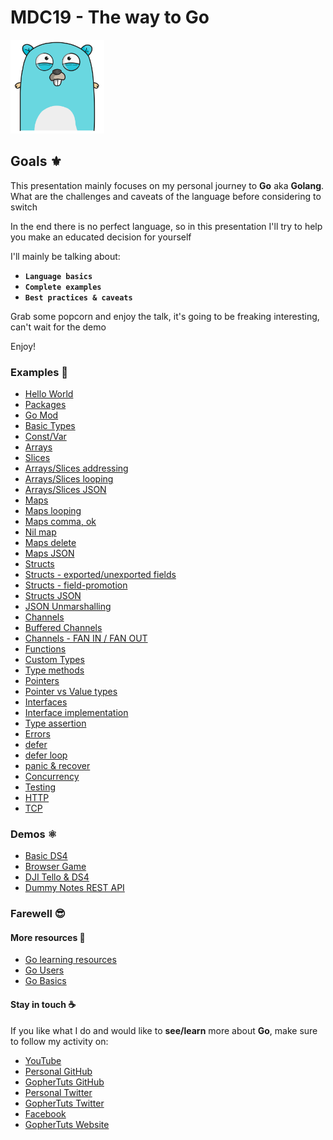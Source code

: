 # MDC19 - The way to Go

<img src="https://github.com/steevehook/mdc19/raw/master/gophertuts.svg?sanitize=true" width="150px"/>

## Goals ⚜

This presentation mainly focuses on my personal journey
to **Go** aka **Golang**. What are the challenges and caveats of the
language before considering to switch

In the end there is no perfect language, so in this presentation
I'll try to help you make an educated decision for
yourself

I'll mainly be talking about:

- **`Language basics`**
- **`Complete examples`**
- **`Best practices & caveats`**

Grab some popcorn and enjoy the talk, it's going to be freaking
interesting, can't wait for the demo

Enjoy!

### Examples 🚀

- [Hello World](https://github.com/steevehook/mdc19/blob/master/examples/hello-world)
- [Packages](https://github.com/steevehook/mdc19/blob/master/examples/packages)
- [Go Mod](https://github.com/steevehook/mdc19/blob/master/examples/go-mod)
- [Basic Types](https://github.com/steevehook/mdc19/blob/master/examples/basic-types)
- [Const/Var](https://github.com/steevehook/mdc19/blob/master/examples/const-var)
- [Arrays](https://github.com/steevehook/mdc19/blob/master/examples/arrays)
- [Slices](https://github.com/steevehook/mdc19/blob/master/examples/slices)
- [Arrays/Slices addressing](https://github.com/steevehook/mdc19/blob/master/examples/arrays-slices-addressing)
- [Arrays/Slices looping](https://github.com/steevehook/mdc19/blob/master/examples/arrays-slices-looping)
- [Arrays/Slices JSON](https://github.com/steevehook/mdc19/blob/master/examples/arrays-slices-json)
- [Maps](https://github.com/steevehook/mdc19/blob/master/examples/maps)
- [Maps looping](https://github.com/steevehook/mdc19/blob/master/examples/maps-looping)
- [Maps comma, ok](https://github.com/steevehook/mdc19/blob/master/examples/maps-comma-ok)
- [Nil map](https://github.com/steevehook/mdc19/blob/master/examples/nil-map)
- [Maps delete](https://github.com/steevehook/mdc19/blob/master/examples/maps-delete)
- [Maps JSON](https://github.com/steevehook/mdc19/blob/master/examples/maps-json)
- [Structs](https://github.com/steevehook/mdc19/blob/master/examples/structs)
- [Structs - exported/unexported fields](https://github.com/steevehook/mdc19/blob/master/examples/structs-exported-unexported)
- [Structs - field-promotion](https://github.com/steevehook/mdc19/blob/master/examples/structs-field-promotion)
- [Structs JSON](https://github.com/steevehook/mdc19/blob/master/examples/structs-json)
- [JSON Unmarshalling](https://github.com/steevehook/mdc19/blob/master/examples/json-unmarshal)
- [Channels](https://github.com/steevehook/mdc19/blob/master/examples/channels)
- [Buffered Channels](https://github.com/steevehook/mdc19/blob/master/examples/buffered-channels)
- [Channels - FAN IN / FAN OUT](https://github.com/steevehook/mdc19/blob/master/examples/channels-fan-in-fan-out)
- [Functions](https://github.com/steevehook/mdc19/blob/master/examples/functions)
- [Custom Types](https://github.com/steevehook/mdc19/blob/master/examples/custom-types)
- [Type methods](https://github.com/steevehook/mdc19/blob/master/examples/type-methods)
- [Pointers](https://github.com/steevehook/mdc19/blob/master/examples/pointers)
- [Pointer vs Value types](https://github.com/steevehook/mdc19/blob/master/examples/pointer-vs-value)
- [Interfaces](https://github.com/steevehook/mdc19/blob/master/examples/interfaces)
- [Interface implementation](https://github.com/steevehook/mdc19/blob/master/examples/interface-implementation)
- [Type assertion](https://github.com/steevehook/mdc19/blob/master/examples/type-assertion)
- [Errors](https://github.com/steevehook/mdc19/blob/master/examples/errors)
- [defer](https://github.com/steevehook/mdc19/blob/master/examples/defer)
- [defer loop](https://github.com/steevehook/mdc19/blob/master/examples/defer-loop)
- [panic & recover](https://github.com/steevehook/mdc19/blob/master/examples/panic-recover)
- [Concurrency](https://github.com/steevehook/mdc19/blob/master/examples/concurrency)
- [Testing](https://github.com/steevehook/mdc19/blob/master/examples/testing)
- [HTTP](https://github.com/steevehook/mdc19/blob/master/examples/http)
- [TCP](https://github.com/steevehook/mdc19/blob/master/examples/tcp)

### Demos ⚛

- [Basic DS4](https://github.com/steevehook/mdc19/blob/master/demos/basic-ds4)
- [Browser Game](https://github.com/steevehook/mdc19/blob/master/demos/browser-game)
- [DJI Tello & DS4](https://github.com/steevehook/mdc19/blob/master/demos/dji-tello-ds4)
- [Dummy Notes REST API](https://github.com/steevehook/mdc19/blob/master/demos/dummy-notes-rest-api)

### Farewell 😎

#### More resources 📖

- [Go learning resources](https://github.com/gophertuts/go-basics/tree/master/go-learning-resources)
- [Go Users](https://github.com/golang/go/wiki/GoUsers)
- [Go Basics](https://github.com/gophertuts/go-basics)

#### Stay in touch ☕

If you like what I do and would like to **see/learn** more
about **Go**, make sure to follow my activity on:

- [YouTube](https://www.youtube.com/c/GopherTuts)
- [Personal GitHub](https://github.com/steevehook)
- [GopherTuts GitHub](https://github.com/gophertuts)
- [Personal Twitter](https://twitter.com/steevehook)
- [GopherTuts Twitter](https://twitter.com/GopherTuts)
- [Facebook](https://www.facebook.com/steevehookmd)
- [GopherTuts Website](https://www.youtube.com/c/GopherTuts)
